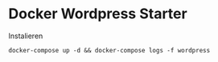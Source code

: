 # Docker Wordpress Starter

Instalieren
```
docker-compose up -d && docker-compose logs -f wordpress
```